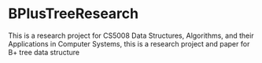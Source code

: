 # BPlusTreeResearch
This is a research project for CS5008 Data Structures, Algorithms, and their Applications in Computer Systems, this is a research project and paper for B+ tree data structure
